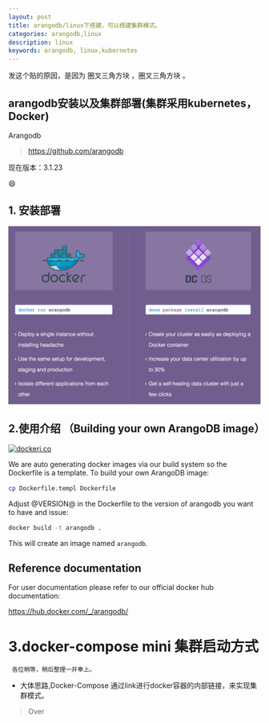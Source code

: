 ```yaml
---
layout: post
title: arangodb/linux下搭建，可以搭建集群模式。
categories: arangodb,linux
description: linux
keywords: arangodb, linux,kubernetes
---
```



发这个贴的原因，是因为 圈叉三角方块 ，圈叉三角方块 。


## arangodb安装以及集群部署(集群采用kubernetes，Docker)
Arangodb

>https://github.com/arangodb

现在版本：3.1.23


:smile:


## 1. 安装部署


![arangodb](/static/posts/arangodb/WX20170703-180430@2x.png)


## 2.使用介绍 （Building your own ArangoDB image）


[![dockeri.co](http://dockeri.co/image/_/arangodb)](https://registry.hub.docker.com/_/arangodb/)

We are auto generating docker images via our build system so the Dockerfile is a template. To build your own ArangoDB image:

```bash
cp Dockerfile.templ Dockerfile

```

Adjust @VERSION@ in the Dockerfile to the version of arangodb you want to have and issue:

```bash
docker build -t arangodb .
```

This will create an image named `arangodb`.

## Reference documentation

For user documentation please refer to our official docker hub documentation:

https://hub.docker.com/_/arangodb/

# 3.docker-compose mini 集群启动方式
   ` 各位稍等，稍后整理一并奉上。`
   
   - 大体思路,Docker-Compose 通过link进行docker容器的内部链接，来实现集群模式。
   
>Over